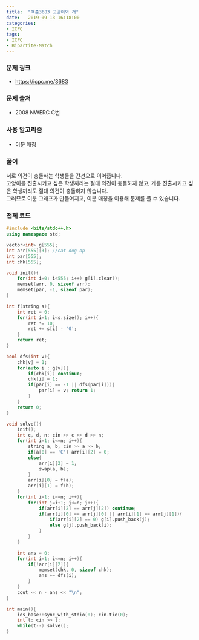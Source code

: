 ```yaml
---
title:  "백준3683 고양이와 개"
date:   2019-09-13 16:18:00
categories:
- ICPC
tags:
- ICPC
- Bipartite-Match
---
```


### 문제 링크
* https://icpc.me/3683

### 문제 출처
* 2008 NWERC C번

### 사용 알고리즘
* 이분 매칭

### 풀이
서로 의견이 충돌하는 학생들을 간선으로 이어줍니다.<br>
고양이를 진출시키고 싶은 학생끼리는 절대 의견이 충돌하지 않고, 개를 진출시키고 싶은 학생끼리도 절대 의견이 충돌하지 않습니다.<br>
그러므로 이분 그래프가 만들어지고, 이분 매칭을 이용해 문제를 풀 수 있습니다.

### 전체 코드
```cpp
#include <bits/stdc++.h>
using namespace std;

vector<int> g[555];
int arr[555][3]; //cat dog op
int par[555];
int chk[555];

void init(){
	for(int i=0; i<555; i++) g[i].clear();
	memset(arr, 0, sizeof arr);
	memset(par, -1, sizeof par);
}

int f(string s){
	int ret = 0;
	for(int i=1; i<s.size(); i++){
		ret *= 10;
		ret += s[i] - '0';
	}
	return ret;
}

bool dfs(int v){
	chk[v] = 1;
	for(auto i : g[v]){
		if(chk[i]) continue;
		chk[i] = 1;
		if(par[i] == -1 || dfs(par[i])){
			par[i] = v; return 1;
		}
	}
	return 0;
}

void solve(){
	init();
	int c, d, n; cin >> c >> d >> n;
	for(int i=1; i<=n; i++){
		string a, b; cin >> a >> b;
		if(a[0] == 'C') arr[i][2] = 0;
		else{
			arr[i][2] = 1;
			swap(a, b);
		}
		arr[i][0] = f(a);
		arr[i][1] = f(b);
	}
	for(int i=1; i<=n; i++){
		for(int j=i+1; j<=n; j++){
			if(arr[i][2] == arr[j][2]) continue;
			if(arr[i][0] == arr[j][0] || arr[i][1] == arr[j][1]){
				if(arr[i][2] == 0) g[i].push_back(j);
				else g[j].push_back(i);
			}
		}
	}

	int ans = 0;
	for(int i=1; i<=n; i++){
		if(!arr[i][2]){
			memset(chk, 0, sizeof chk);
			ans += dfs(i);
		}
	}
	cout << n - ans << "\n";
}

int main(){
	ios_base::sync_with_stdio(0); cin.tie(0);
	int t; cin >> t;
	while(t--) solve();
}
```
